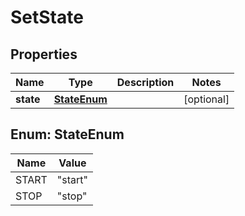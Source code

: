 

# SetState

## Properties

Name | Type | Description | Notes
------------ | ------------- | ------------- | -------------
**state** | [**StateEnum**](#StateEnum) |  |  [optional]



## Enum: StateEnum

Name | Value
---- | -----
START | &quot;start&quot;
STOP | &quot;stop&quot;



